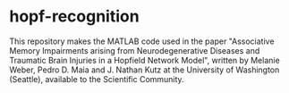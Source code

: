 # hopf-recognition
This repository makes the MATLAB code used in the paper "Associative Memory Impairments arising from Neurodegenerative Diseases and Traumatic Brain Injuries in a Hopfield Network Model", written by Melanie Weber, Pedro D. Maia and J. Nathan Kutz at the University of Washington (Seattle), available to the Scientific Community.
